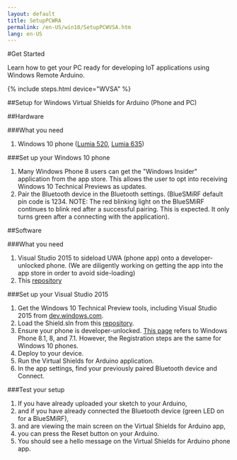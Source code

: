 ```yaml
---
layout: default
title: SetupPCWRA
permalink: /en-US/win10/SetupPCWVSA.htm
lang: en-US
---
```


#Get Started

Learn how to get your PC ready for developing IoT applications using Windows Remote Arduino.

{% include steps.html device="WVSA" %}

##Setup for Windows Virtual Shields for Arduino (Phone and PC)

##Hardware

###What you need
 1. Windows 10 phone ([Lumia 520](http://www.microsoft.com/en-us/mobile/phone/lumia520/), [Lumia 635](http://www.microsoft.com/en-us/mobile/phone/lumia635/))

###Set up your Windows 10 phone
 1. Many Windows Phone 8 users can get the "Windows Insider" application from the app store. This allows the user to opt into receiving Windows 10 Technical Previews as updates.
 2. Pair the Bluetooth device in the Bluetooth settings. (BlueSMiRF default pin code is 1234. NOTE: The red blinking light on the BlueSMiRF continues to blink red after a successful pairing. This is expected. It only turns green after a connecting with the application).

##Software

###What you need
 1. Visual Studio 2015 to sideload UWA (phone app) onto a developer-unlocked phone.
 (We are diligently working on getting the app into the app store in order to avoid side-loading)
 2. This [repository](https://github.com/ms-iot/virtual-shields-universal)

###Set up your Visual Studio 2015
 1. Get the Windows 10 Technical Preview tools, including Visual Studio 2015 from [dev.windows.com](https://dev.windows.com/en-us/windows-10-developer-preview-tools).
 2. Load the Shield.sln from this [repository](https://github.com/ms-iot/virtual-shields-universal).
 3. Ensure your phone is developer-unlocked. [This page](https://msdn.microsoft.com/en-us/library/windows/apps/dn614128.aspx) refers to Windows Phone 8.1, 8, and 7.1. However, the Registration steps are the same for Windows 10 phones.
 4. Deploy to your device.
 5. Run the Virtual Shields for Arduino application.
 6. In the app settings, find your previously paired Bluetooth device and Connect.

###Test your setup
 1. If you have already uploaded your sketch to your Arduino,
 2. and if you have already connected the Bluetooth device (green LED on for a BlueSMiRF),
 3. and are viewing the main screen on the Virtual Shields for Arduino app,
 4. you can press the Reset button on your Arduino.
 5. You should see a hello message on the Virtual Shields for Arduino phone app.
